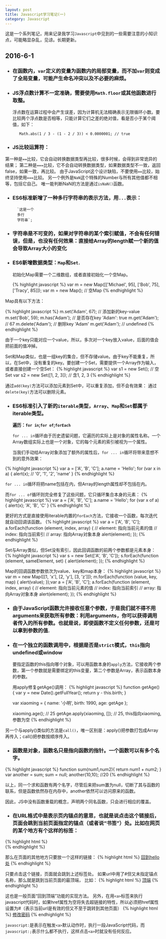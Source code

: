 ```yaml
---
layout: post
title: Javascript学习笔记(一)
category: Javascript
---
```



这是一个系列笔记，用来记录我学习`Javascript`中见到的一些需要注意的小知识点，可能略显杂乱，见谅。长期更新。

## 2016-6-1

- ### 在函数内，`var`定义的变量为函数内的局部变量，而不加`var`则变成了全局变量，可能产生命名冲突以及不必要的麻烦。

- ### JS浮点数计算不一定准确，需要使用`Math.floor`或其他函数进行取整。

	浮点数在运算过程中会产生误差，因为计算机无法精确表示无限循环小数。要比较两个浮点数是否相等，只能计算它们之差的绝对值，看是否小于某个阈值，如下：
	 
		 Math.abs(1 / 3 - (1 - 2 / 3)) < 0.0000001; // true

- ### JS比较运算符：

 第一种是`==`比较，它会自动转换数据类型再比较，很多时候，会得到非常诡异的结果；
 第二种是`===`比较，它不会自动转换数据类型，如果数据类型不一致，返回false，如果一致，再比较。
 由于JavaScript这个设计缺陷，不要使用`==`比较，始终坚持使用`===`比较。
 另一个例外是`NaN`这个特殊的Number与所有其他值都不相等，包括它自己。
 唯一能判断NaN的方法是通过`isNaN()`函数。

- ### ES6标准新增了一种多行字符串的表示方法，用` ... `表示：

		`这是一个
		多行
		字符串`;

- ### 字符串是不可变的，如果对字符串的某个索引赋值，不会有任何错误，但是，也没有任何效果：直接给Array的length赋一个新的值会导致Array大小的变化

- ### ES6新增数据类型：`Map`和`Set`.

	初始化Map需要一个二维数组，或者直接初始化一个空Map。
	
	{% highlight javascript %}
	var m = new Map([['Michael', 95], ['Bob', 75], ['Tracy', 85]]);
	var m = new Map(); // 空Map
	{% endhighlight %}


Map具有以下方法：

{% highlight javascript %}
    m.set('Adam', 67); // 添加新的key-value
	m.set('Bob', 59);
	m.has('Adam'); // 是否存在key 'Adam': true
	m.get('Adam'); // 67
	m.delete('Adam'); // 删除key 'Adam'
	m.get('Adam'); // undefined
{% endhighlight %}

由于一个key只能对应一个value，所以，多次对一个key放入value，后面的值会把前面的值冲掉。

Set和Map类似，也是一组key的集合，但不存储value。由于key不能重复，所以，在Set中，没有重复的key。要创建一个Set，需要提供一个Array作为输入，或者直接创建一个空Set：
	{% highlight javascript %}
	var s1 = new Set(); // 空Set
	var s2 = new Set([1, 2, 3]); // 含1, 2, 3
{% endhighlight %}

  通过`add(key)`方法可以添加元素到Set中，可以重复添加，但不会有效果：
  通过`delete(key)`方法可以删除元素。

- ### ES6标准引入了新的`iterable`类型，`Array`、`Map`和`Set`都属于iterable类型。

	**遍历：`for in`;`for of`;`forEach`**

	`for ... in`循环由于历史遗留问题，它遍历的实际上是对象的属性名称。一个Array数组实际上也是一个对象，它的每个元素的索引被视为一个属性。

	当我们手动给Array对象添加了额外的属性后，`for ... in`循环将带来意想不到的意外效果：

{% highlight javascript %}
	var a = ['A', 'B', 'C'];
	a.name = 'Hello';
	for (var x in a) {
	    alert(x); // '0', '1', '2', 'name'
	}
{% endhighlight %}

`for ... in`循环将把name包括在内，但Array的length属性却不包括在内。

  而`for ... of`循环则完全修复了这些问题，它只循环集合本身的元素：
{% highlight javascript %}
	var a = ['A', 'B', 'C'];
	a.name = 'Hello';
	for (var x of a) {
	    alert(x); 'A', 'B', 'C'
	}
{% endhighlight %}

更好的方式是直接使用iterable内置的`forEach`方法，它接收一个函数，每次迭代就自动回调该函数。
{% highlight javascript %}
	var a = ['A', 'B', 'C'];
	a.forEach(function (element, index, array) {
	    // element: 指向当前元素的值
	    // index: 指向当前索引
	    // array: 指向Array对象本身
	    alert(element);
	});
{% endhighlight %}

   Set与Array类似，但Set没有索引，因此回调函数的前两个参数都是元素本身：
	{% highlight javascript %}
	var s = new Set(['A', 'B', 'C']);
	s.forEach(function (element, sameElement, set) {
	    alert(element);
	});
{% endhighlight %}

Map的回调函数参数依次为value、key和map本身：
	{% highlight javascript %}
	var m = new Map([[1, 'x'], [2, 'y'], [3, 'z']]);
	m.forEach(function (value, key, map) {
	    alert(value);
	});var a = ['A', 'B', 'C'];
	a.forEach(function (element, index, array) {
	    // element: 指向当前元素的值
	    // index: 指向当前索引
	    // array: 指向Array对象本身
	    alert(element);
	});
	{% endhighlight %}

- ### 由于JavaScript函数允许接收任意个参数，于是我们就不得不用arguments来获取所有参数：利用arguments，你可以获得调用者传入的所有参数。也就是说，即使函数不定义任何参数，还是可以拿到参数的值.

- ### 在一个独立的函数调用中，根据是否是`strict`模式，`this`指向undefined或window

	要指定函数的this指向哪个对象，可以用函数本身的`apply`方法，它接收两个参数，第一个参数就是需要绑定的this变量，第二个参数是Array，表示函数本身的参数。
	
	用apply修复getAge()调用：
	{% highlight javascript %}
	function getAge() {
	    var y = new Date().getFullYear();
	    return y - this.birth;
	}

	var xiaoming = {
	    name: '小明',
	    birth: 1990,
	    age: getAge
	};

	xiaoming.age(); // 25
	getAge.apply(xiaoming, []); // 25, this指向xiaoming, 参数为空
	{% endhighlight %}

另一个与apply()类似的方法是`call()`，唯一区别是：apply()把参数打包成Array再传入；call()把参数按顺序传入。

- ### 函数是对象，函数名只是指向函数的指针。一个函数可以有多个名字。
{% highlight javascript %}
	function sum(num1,num2){
		return num1 + num2;
	}
	var another = sum;
	sum = null;
	another(10,10);		//20
		{% endhighlight %}

以上，同一个求和函数有两个名字，尽管后来把sum置为null，切断了其与函数的联系，但是函数依然存在内存中，another依然可以访问原来的函数。

因此，JS中没有函数重载的概念，声明两个同名函数，只会进行相应的覆盖。

- ### 在URL格式中是表示页内锚点的意思，也就是说点击这个链接后，页面会跳到当前页面指定的锚点（或者说“书签”）处。比如在网页的某个地方有个这样的标签：
{% highlight html %}
	<a name="hello"></a>	
{% endhighlight %}

那么在页面的其他地方只要放一个这样的链接：
{% highlight html %}
	<a href="#hello">回到hello处</a>
{% endhighlight %}

只要点击这个链接，页面就会跳到上述标签处。
	如果url中用了#但又未指定锚点名称，那么就是跳到当前页面的最顶端，
	比如：
		{% highlight html %}
	<a href="#">顶端</a>
{% endhighlight %}

这也是一般页面“回到顶端”功能的实现方法。
	另外，在用`<a>`标签来执行javascript代码时，如果href属性为空将失去超链接的特性，所以必须把href属性设置为#（表示当前url是有效的但又不至于跳转到其他页面）
	{% highlight html %}
	<a id="jsPswEdit" class="set-item" href="javascript:;">修改密码</a>
	{% endhighlight %}

`javascript:`是表示在触发`<a>`默认动作时，执行一段JavaScript代码，而` javascript:; `表示什么都不执行，这样点击`<a>`时就没有任何反应。
